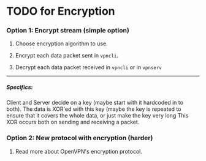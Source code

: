 # TODO for Encryption

### Option 1: Encrypt stream (simple option)

1. Choose encryption algorithm to use.

2. Encrypt each data packet sent in `vpncli`.

3. Decrypt each data packet received in `vpncli` or in `vpnserv`

---

##### Specifics:

Client and Server decide on a key (maybe start with it hardcoded in to both).
The data is XOR'ed with this key (maybe the key is repeated to ensure that it covers the whole data, or just make the key very long
This XOR occurs both on sending and receiving a packet.

### Option 2: New protocol with encryption (harder)

1. Read more about OpenVPN's encryption protocol.
